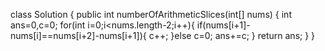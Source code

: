 class Solution {
public int numberOfArithmeticSlices(int[] nums) {
int ans=0,c=0;
for(int i=0;i<nums.length-2;i++){
if(nums[i+1]-nums[i]==nums[i+2]-nums[i+1]){
c++;
}else c=0;
ans+=c;
}
return ans;
}
}